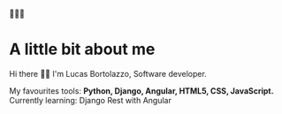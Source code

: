 👨🏻‍💻 <h1>A little bit about me</h1>

Hi there 👋🏻
I'm Lucas Bortolazzo, Software developer.

My favourites tools: <b>Python, Django, Angular, HTML5, CSS, JavaScript.</b><br>
Currently learning: Django Rest with Angular
